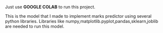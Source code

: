 Just use **GOOGLE COLAB** to run this project.

This is the model that I made to implement marks predictor using several python libraries.
Libraries like numpy,matplotlib.pyplot,pandas,sklearn,joblib are needed to run this model.
